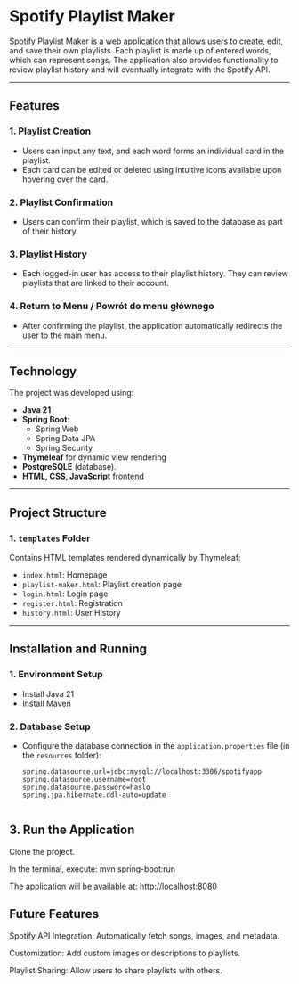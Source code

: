 # Spotify Playlist Maker

Spotify Playlist Maker is a web application that allows users to create, edit, and save their own playlists. Each playlist is made up of entered words, which can represent songs. The application also provides functionality to review playlist history and will eventually integrate with the Spotify API.

---

## Features

### 1. Playlist Creation
- Users can input any text, and each word forms an individual card in the playlist.
- Each card can be edited or deleted using intuitive icons available upon hovering over the card.

### 2. Playlist Confirmation
- Users can confirm their playlist, which is saved to the database as part of their history.


### 3. Playlist History
- Each logged-in user has access to their playlist history. They can review playlists that are linked to their account.

### 4. Return to Menu / Powrót do menu głównego
- After confirming the playlist, the application automatically redirects the user to the main menu.

---

## Technology

The project was developed using:
- **Java 21**
- **Spring Boot**:
  - Spring Web
  - Spring Data JPA
  - Spring Security
- **Thymeleaf** for dynamic view rendering
- **PostgreSQLE** (database).
- **HTML, CSS, JavaScript** frontend

---

## Project Structure

### 1. `templates` Folder 
Contains HTML templates rendered dynamically by Thymeleaf:
- `index.html`: Homepage
- `playlist-maker.html`: Playlist creation page 
- `login.html`: Login page
- `register.html`: Registration
- `history.html`: User History

---

## Installation and Running

### 1. Environment Setup
- Install Java 21
- Install Maven

### 2. Database Setup
- Configure the database connection in the `application.properties` file (in the `resources` folder):
  ```properties
  spring.datasource.url=jdbc:mysql://localhost:3306/spotifyapp
  spring.datasource.username=root
  spring.datasource.password=haslo
  spring.jpa.hibernate.ddl-auto=update


## 3. Run the Application
Clone the project.

In the terminal, execute:
mvn spring-boot:run

The application will be available at:
http://localhost:8080

## Future Features
Spotify API Integration: Automatically fetch songs, images, and metadata.

Customization: Add custom images or descriptions to playlists.

Playlist Sharing: Allow users to share playlists with others.




